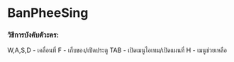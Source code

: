 # BanPheeSing



### วิธีการบังคับตัวะคร:
  W,A,S,D - เคลื่อนที่
  F - เก็บของ/เปิดประตู
  TAB - เปิดเมนูไอเทม/เปิดแผนที่
	H - เมนูช่วยเหลือ
